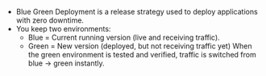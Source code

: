 - Blue Green Deployment is a release strategy used to deploy applications with zero downtime.
- You keep two environments:
	- Blue = Current running version (live and receiving traffic).
	- Green = New version (deployed, but not receiving traffic yet)
When the green environment is tested and verified, traffic is switched from blue -> green instantly.